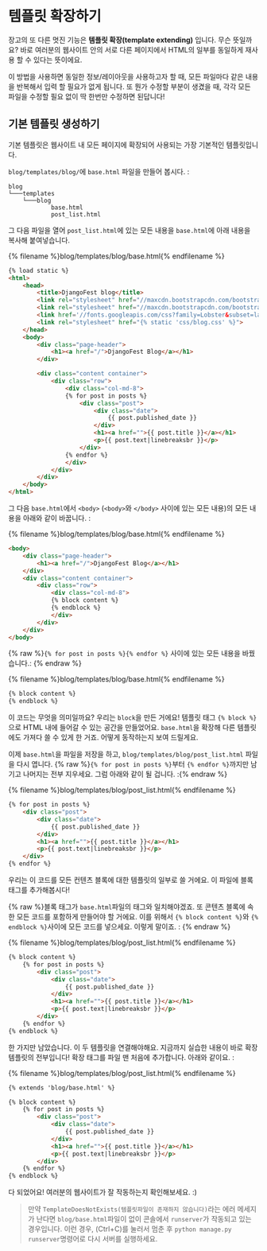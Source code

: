 # 템플릿 확장하기

장고의 또 다른 멋진 기능은 __템플릿 확장(template extending)__ 입니다. 무슨 뜻일까요? 바로 여러분의 웹사이트 안의 서로 다른 페이지에서 HTML의 일부를 동일하게 재사용 할 수 있다는 뜻이에요.

이 방법을 사용하면 동일한 정보/레이아웃을 사용하고자 할 때, 모든 파일마다 같은 내용을 반복해서 입력 할 필요가 없게 됩니다. 또 뭔가 수정할 부분이 생겼을 때, 각각 모든 파일을 수정할 필요 없이 딱 한번만 수정하면 된답니다!

## 기본 템플릿 생성하기

기본 템플릿은 웹사이트 내 모든 페이지에 확장되어 사용되는 가장 기본적인 템플릿입니다.

`blog/templates/blog/`에 `base.html` 파일을 만들어 봅시다. :

    blog
    └───templates
        └───blog
                base.html
                post_list.html


그 다음 파일을 열어 `post_list.html`에 있는 모든 내용을 `base.html`에 아래 내용을 복사해 붙여넣습니다.

{% filename %}blog/templates/blog/base.html{% endfilename %}
```html
{% load static %}
<html>
    <head>
        <title>DjangoFest blog</title>
        <link rel="stylesheet" href="//maxcdn.bootstrapcdn.com/bootstrap/3.2.0/css/bootstrap.min.css">
        <link rel="stylesheet" href="//maxcdn.bootstrapcdn.com/bootstrap/3.2.0/css/bootstrap-theme.min.css">
        <link href='//fonts.googleapis.com/css?family=Lobster&subset=latin,latin-ext' rel='stylesheet' type='text/css'>
        <link rel="stylesheet" href="{% static 'css/blog.css' %}">
    </head>
    <body>
        <div class="page-header">
            <h1><a href="/">DjangoFest Blog</a></h1>
        </div>

        <div class="content container">
            <div class="row">
                <div class="col-md-8">
                {% for post in posts %}
                    <div class="post">
                        <div class="date">
                            {{ post.published_date }}
                        </div>
                        <h1><a href="">{{ post.title }}</a></h1>
                        <p>{{ post.text|linebreaksbr }}</p>
                    </div>
                {% endfor %}
                </div>
            </div>
        </div>
    </body>
</html>
```

그 다음 `base.html`에서 `<body>` (`<body>`와 `</body>` 사이에 있는 모든 내용)의 모든 내용을 아래와 같이 바꿉니다. :

{% filename %}blog/templates/blog/base.html{% endfilename %}
```html
<body>
    <div class="page-header">
        <h1><a href="/">DjangoFest Blog</a></h1>
    </div>
    <div class="content container">
        <div class="row">
            <div class="col-md-8">
            {% block content %}
            {% endblock %}
            </div>
        </div>
    </div>
</body>
```

{% raw %}`{% for post in posts %}{% endfor %}` 사이에 있는 모든 내용을 바꿨습니다.: {% endraw %}

{% filename %}blog/templates/blog/base.html{% endfilename %}
```html
{% block content %}
{% endblock %}
```

이 코드는 무엇을 의미일까요? 우리는 `block`을 만든 거에요! 템플릿 태그 `{% block %}`으로 HTML 내에 들어갈 수 있는 공간을 만들었어요. `base.html`을 확장해 다른 템플릿에도 가져다 쓸 수 있게 한 거죠. 어떻게 동작하는지 보여 드릴게요.

이제 `base.html`을 파일을 저장을 하고, `blog/templates/blog/post_list.html` 파일을 다시 엽니다. 
{% raw %}`{% for post in posts %}`부터 `{% endfor %}`까지만 남기고 나머지는 전부  지우세요. 그럼 아래와 같이 될 겁니다. :{% endraw %}


{% filename %}blog/templates/blog/post_list.html{% endfilename %}
```html
{% for post in posts %}
    <div class="post">
        <div class="date">
            {{ post.published_date }}
        </div>
        <h1><a href="">{{ post.title }}</a></h1>
        <p>{{ post.text|linebreaksbr }}</p>
    </div>
{% endfor %}
```

우리는 이 코드를 모든 컨텐츠 블록에 대한 템플릿의 일부로 쓸 거에요.
이 파일에 블록 태그를 추가해봅시다!

{% raw %}블록 태그가 `base.html`파일의 태그와 일치해야겠죠. 또 콘텐츠 블록에 속한 모든 코드를 포함하게 만들어야 할 거에요. 이를 위해서 `{% block content %}`와 `{% endblock %}`사이에 모든 코드를 넣으세요. 이렇게 말이죠. : {% endraw %}

{% filename %}blog/templates/blog/post_list.html{% endfilename %}
```html
{% block content %}
    {% for post in posts %}
        <div class="post">
            <div class="date">
                {{ post.published_date }}
            </div>
            <h1><a href="">{{ post.title }}</a></h1>
            <p>{{ post.text|linebreaksbr }}</p>
        </div>
    {% endfor %}
{% endblock %}
```

한 가지만 남았습니다. 이 두 템플릿을 연결해야해요. 지금까지 실습한 내용이 바로 확장 템플릿의 전부입니다! 확장 태그를 파일 맨 처음에 추가합니다. 아래와 같이요. :

{% filename %}blog/templates/blog/post_list.html{% endfilename %}
```html
{% extends 'blog/base.html' %}

{% block content %}
    {% for post in posts %}
        <div class="post">
            <div class="date">
                {{ post.published_date }}
            </div>
            <h1><a href="">{{ post.title }}</a></h1>
            <p>{{ post.text|linebreaksbr }}</p>
        </div>
    {% endfor %}
{% endblock %}
```

다 되었어요! 여러분의 웹사이트가 잘 작동하는지 확인해보세요. :)

> 만약 `TemplateDoesNotExists(템플릿파일이 존재하지 않습니다)`라는 에러 메세지가 난다면 `blog/base.html`파일이 없이 콘솔에서 `runserver`가 작동되고 있는 경우입니다. 이런 경우, (Ctrl+C)를 눌러서 멈춘 후 `python manage.py runserver`명령어로 다시 서버를 실행하세요.
